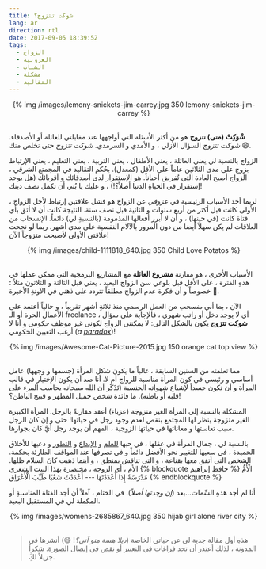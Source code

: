 ```yaml
---
title: شوكت تتزوج؟
lang: ar
direction: rtl
date: 2017-09-05 18:39:52
tags: 
  - الزواج
  - العزوبية
  - الشباب
  - مشكلة
  - التقاليد
---
```



<center>
{% img /images/lemony-snickets-jim-carrey.jpg 350 lemony-snickets-jim-carrey %}
</center>
<br>

**شْوَكِتْ (متى) تتزوج** هو من أكثر الأسئلة التي أواجهها عند مقابلتي للعائلة أو الأصدقاء. _شوكت تتزوج_ السؤال الأزلي ، و الأمدي و السرمدي. _شوكت تتزوج_ حتى نخلص منك 😄.

الزواج بالنسبة لي يعني العائلة ، يعني الأطفال ، يعني التربية ، يعني التعليم ، يعني الإرتباط بزوج على مدى الثلاثين عاماً على الأقل (كمعدل).
بحُكم التقاليد في المجمتع الشرقي ، الزواج أصبح العادة التي تُفرض أحياناً. هو الإستقرار لدى أصدقائك و أقربائك (هل يوجد إستقرار في الحياةِ الدنيا أصلاً؟!) ، و عليك يا بُني أن تكمل نصف دينك! 

لربما أحد الأسباب الرئيسية في _عزوفي_ عن الزواج هو فشل علاقتين إرتباط لأجل الزواج ، الأولى كانت قبل أكثر من أربع سنوات و الثانية قبل نصف سنة. النتيجة كانت أن لا أثق بأي فتاة كانت (في حينها) ، و أن لا أبرر أفعالها المذمومة (بالنسبةِ لي) دائماً. الإنسحاب من العلاقات لم يكن سهلاً أيضا من دون المرور بالآلام النفسية على مدى أشهر. ربما لو نجحت علاقتي الأولى لأصبحت متزوجاً الآن! 


<center>
{% img /images/child-1111818_640.jpg 350 Child Love Potatos %}
</center>
<br>



الأسباب الأخرى ، هو مقارنة **مشروع العائلة** مع المشاريع البرمجية التي ممكن عملها في هذهِ الفترة ، على الأقل قبل بلوغي سن الزواج البعيد ، يعني قبل الثالثة و الثلاثون مثلاً ؛ خصوصاً و أن فكرة عدم الزواج مطلقاً تتردد على ذهني في الآونةِ الأخيرة 🙂.

الآن ، بما أني _منسحب_ من العمل الرسمي منذ ثلاثةِ أشهر تقريباً ، و حالياً أعتمد على الأعمال الحرة أو الـ freelance ، أي لا يوجد دخل أو راتب شهري ، فالإجابة على سؤال **شوكت تتزوج** يكون بالشكل التالي: لا يمكنني الزواج لكوني غير موظف حكومي و أنا لا أرغب التعيين الحكومي (_a [paradox](https://en.wikipedia.org/wiki/Paradox)_)!


<center>
{% img /images/Awesome-Cat-Picture-2015.jpg 150 orange cat top view %}
</center>
<br>


مما تعلمته من السنين السابقة ، غالباً ما يكون شكل المرأة (جسمها و وجهها) عامل أساسي و رئيسي في كون المرأة مناسبة للزواج أم لا.  أنا ضد أن يكون الإختيار في قالب المرأة و أن تكون جسداً لإشباع شهواته الجنسية (تَذَكّر أن الله سبحانه يحاسب المرء على قلبه أو باطنه). ما فائدة شخص جميل المظهر و قبيح الباطن؟!

 المشكلة بالنسبة إلى المرأة الغير متزوجة (عزباء) أعقد مقارنةً بالرجل. المرأة الكبيرة الغير متزوجة ينظر لها المجتمع بنقص لعدم وجود رجل في حياتها! حتى و إن كان الرجل سبب تعاستها و معاناتها في حياتها الزوجية ، المهم أن يوجد رجل أيَّ كان بجوارها.

بالنسبة لي ، جمال المرأة في عقلها ، في حبها [للعلم](https://twitter.com/sarah_edo) و [الإبداع](http://www.arabictype.com/blog/about-2/) و [التطور](http://www.sarasoueidan.com) و دعيها للأخلاق الحميدة ، في سعيها للتغيير نحو الأفضل دائماً و في تصرفها عند المواقف الطارئة بحكمة. الشخص التي أتفق معها بقناعة ، و التي تناقش بمنطق ، و أينما ذهبت كانَ السلام ظلها. الأم ، أي الزوجة ، مختصرة بهذا البيت الشعري 
{% blockquote حافظ إبراهيم  %}
​الْأُمُّ مَدْرَسَةٌ إِذَا أَعْدَدْتَهَا  ---  أَعْدَدْتَ شَعْبًا طَيِّبَ الْأَعْرَاِق
{% endblockquote %}

أنا لم أجد هذهِ السِّمات...بعد (_إن وجدتها أصلاً_).
في الختام ، آملاً أن أجد الفتاة المناسبةِ أو المكملة لي في المستقبل البعيد.


<center>
{% img /images/womens-2685867_640.jpg 350 hijab girl alone river city %}
</center>
<br>


>هذهِ أول مقالة جدية لي عن حياتي الخاصة (_ديلا هسة منو آني؟_! 😄) أنشرها في المدونة ، لذلك أعتذر أن  تجد فراغات في التعبير أو نقص في إيصال الصورة.
 >شكراً جزيلاً لكَِ.



